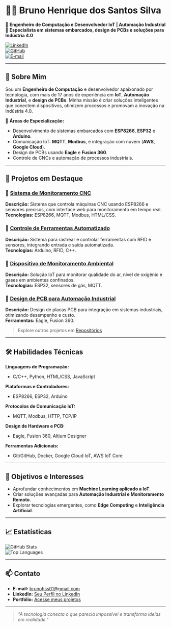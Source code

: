 # 👨‍💻 Bruno Henrique dos Santos Silva  

🔧 **Engenheiro de Computação e Desenvolvedor IoT | Automação Industrial**  
🚀 **Especialista em sistemas embarcados, design de PCBs e soluções para Indústria 4.0**  

[![LinkedIn](https://img.shields.io/badge/LinkedIn-Perfil-blue?style=flat&logo=linkedin)](https://www.linkedin.com/in/seu-linkedin)  
[![GitHub](https://img.shields.io/badge/GitHub-Explore%20Projetos-black?style=flat&logo=github)](https://github.com/brunohss)  
[![E-mail](https://img.shields.io/badge/Email-brunohss01%40gmail.com-red?style=flat&logo=gmail)](mailto:brunohss01@gmail.com)  

---

## 👋 Sobre Mim  

Sou um **Engenheiro de Computação** e desenvolvedor apaixonado por tecnologia, com mais de 17 anos de experiência em **IoT**, **Automação Industrial**, e **design de PCBs**. Minha missão é criar soluções inteligentes que conectem dispositivos, otimizem processos e promovam a inovação na Indústria 4.0.  

📌 **Áreas de Especialização:**  
- Desenvolvimento de sistemas embarcados com **ESP8266**, **ESP32** e **Arduino**.  
- Comunicação IoT: **MQTT**, **Modbus**, e integração com nuvem (**AWS**, **Google Cloud**).  
- Design de PCBs usando **Eagle** e **Fusion 360**.  
- Controle de CNCs e automação de processos industriais.  

---

## 🚀 Projetos em Destaque  

### 🔹 [Sistema de Monitoramento CNC](https://github.com/brunohss/sistema-monitoramento-cnc)  
**Descrição:** Sistema que controla máquinas CNC usando ESP8266 e sensores precisos, com interface web para monitoramento em tempo real.  
**Tecnologias:** ESP8266, MQTT, Modbus, HTML/CSS.  

### 🔹 [Controle de Ferramentas Automatizado](https://github.com/brunohss/controle-ferramentas)  
**Descrição:** Sistema para rastrear e controlar ferramentas com RFID e sensores, integrando entrada e saída automatizada.  
**Tecnologias:** Arduino, RFID, C++.  

### 🔹 [Dispositivo de Monitoramento Ambiental](https://github.com/brunohss/monitoramento-ambiental-iot)  
**Descrição:** Solução IoT para monitorar qualidade do ar, nível de oxigênio e gases em ambientes confinados.  
**Tecnologias:** ESP32, sensores de gás, MQTT.  

### 🔹 [Design de PCB para Automação Industrial](https://github.com/brunohss/pcb-automacao)  
**Descrição:** Design de placas PCB para integração em sistemas industriais, otimizando desempenho e custo.  
**Ferramentas:** Eagle, Fusion 360.  

> Explore outros projetos em [Repositórios](https://github.com/brunohss?tab=repositories)  

---

## 🛠️ Habilidades Técnicas  

**Linguagens de Programação:**  
- C/C++, Python, HTML/CSS, JavaScript  

**Plataformas e Controladores:**  
- ESP8266, ESP32, Arduino  

**Protocolos de Comunicação IoT:**  
- MQTT, Modbus, HTTP, TCP/IP  

**Design de Hardware e PCB:**  
- Eagle, Fusion 360, Altium Designer  

**Ferramentas Adicionais:**  
- Git/GitHub, Docker, Google Cloud IoT, AWS IoT Core  

---

## 🎯 Objetivos e Interesses  

- Aprofundar conhecimentos em **Machine Learning aplicado a IoT**.  
- Criar soluções avançadas para **Automação Industrial e Monitoramento Remoto**.  
- Explorar tecnologias emergentes, como **Edge Computing** e **Inteligência Artificial**.  

---

## 📈 Estatísticas  

![GitHub Stats](https://github-readme-stats.vercel.app/api?username=brunohss&show_icons=true&theme=radical)  
![Top Languages](https://github-readme-stats.vercel.app/api/top-langs/?username=brunohss&layout=compact&theme=radical)  

---

## 📫 Contato  

- **E-mail:** [brunohss01@gmail.com](mailto:brunohss01@gmail.com)  
- **LinkedIn:** [Seu Perfil no LinkedIn](https://www.linkedin.com/in/seu-linkedin)  
- **Portfólio:** [Acesse meus projetos](https://github.com/brunohss?tab=repositories)  

---

> *"A tecnologia conecta o que parecia impossível e transforma ideias em realidade."*  
